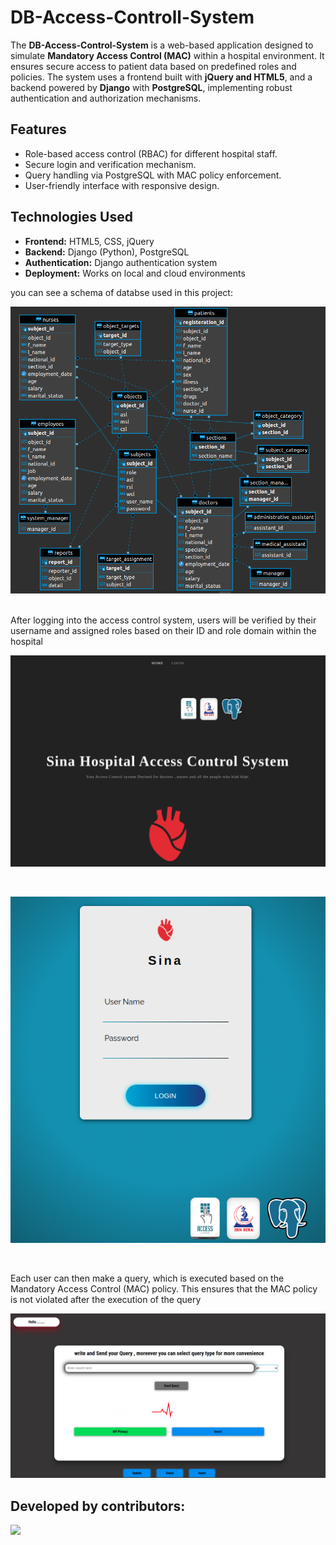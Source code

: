 # DB-Access-Controll-System
The **DB-Access-Control-System** is a web-based application designed to simulate **Mandatory Access Control (MAC)** within a hospital environment. It ensures secure access to patient data based on predefined roles and policies. The system uses a frontend built with **jQuery and HTML5**, and a backend powered by **Django** with **PostgreSQL**, implementing robust authentication and authorization mechanisms. 

## Features
- Role-based access control (RBAC) for different hospital staff.
- Secure login and verification mechanism.
- Query handling via PostgreSQL with MAC policy enforcement.
- User-friendly interface with responsive design.


## Technologies Used
- **Frontend:** HTML5, CSS, jQuery
- **Backend:** Django (Python), PostgreSQL
- **Authentication:** Django authentication system
- **Deployment:** Works on local and cloud environments


you can see a schema of databse used in this project: 

<p align="center">
  <img  src="4.png">
</p>
<br/> 
After logging into the access control system, users will be verified by their username and assigned roles based on their ID and role domain within the hospital

<p align="center">
  <img  src="1.png">
</p>
<br/> 

<p align="center">
  <img  src="3.png">
</p>
<br/> 

Each user can then make a query, which is executed based on the Mandatory Access Control (MAC) policy. This ensures that the MAC policy is not violated after the execution of the query
<p align="center">
  <img  src="2.png">
</p>




## Developed by contributors:

<a href="https://github.com/ROF13ThFloor/DB-Access-Controll-System/graphs/contributors">
  <img src="https://contrib.rocks/image?repo=ROF13ThFloor/DB-Access-Controll-System" />
</a>


